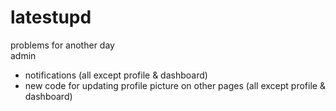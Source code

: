 # latestupd
problems for another day  
admin
- notifications (all except profile & dashboard)
- new code for updating profile picture on other pages (all except profile & dashboard)
